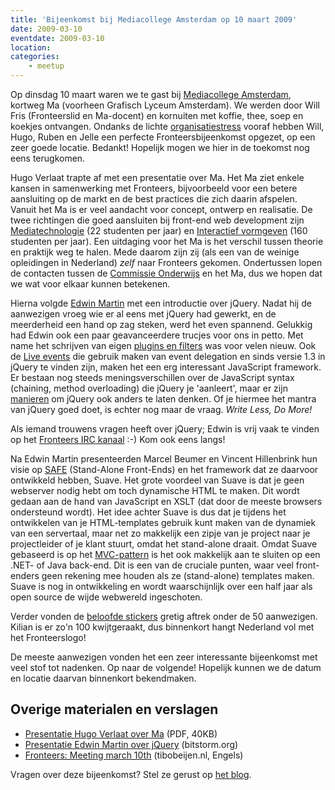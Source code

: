 ```yaml
---
title: 'Bijeenkomst bij Mediacollege Amsterdam op 10 maart 2009'
date: 2009-03-10
eventdate: 2009-03-10
location:
categories:
    - meetup
---
```


Op dinsdag 10 maart waren we te gast bij [Mediacollege Amsterdam](http://www.ma-web.nl/), kortweg Ma (voorheen Grafisch Lyceum Amsterdam). We werden door Will Fris (Fronteerslid en Ma-docent) en kornuiten met koffie, thee, soep en koekjes ontvangen. Ondanks de lichte [organisatiestress](/bijeenkomsten/organiseren) vooraf hebben Will, Hugo, Ruben en Jelle een perfecte Fronteersbijeenkomst opgezet, op een zeer goede locatie. Bedankt! Hopelijk mogen we hier in de toekomst nog eens terugkomen.

Hugo Verlaat trapte af met een presentatie over Ma. Het Ma ziet enkele kansen in samenwerking met Fronteers, bijvoorbeeld voor een betere aansluiting op de markt en de best practices die zich daarin afspelen. Vanuit het Ma is er veel aandacht voor concept, ontwerp en realisatie. De twee richtingen die goed aansluiten bij front-end web development zijn [Mediatechnologie](http://portal.ma-web.nl/MaOpleidingen/Mediatechnologie/Pages/mediatechnologie.aspx) (22 studenten per jaar) en [Interactief vormgeven](http://portal.ma-web.nl/MaOpleidingen/Mediacreatie/pages/interactiefvormgeven.aspx) (160 studenten per jaar). Een uitdaging voor het Ma is het verschil tussen theorie en praktijk weg te halen. Mede daarom zijn zij (als een van de weinige opleidingen in Nederland) _zelf_ naar Fronteers gekomen. Ondertussen lopen de contacten tussen de [Commissie Onderwijs](/vereniging/commissies/onderwijs) en het Ma, dus we hopen dat we wat voor elkaar kunnen betekenen.

Hierna volgde [Edwin Martin](http://bitstorm.nl/) met een introductie over jQuery. Nadat hij de aanwezigen vroeg wie er al eens met jQuery had gewerkt, en de meerderheid een hand op zag steken, werd het even spannend. Gelukkig had Edwin ook een paar geavanceerdere trucjes voor ons in petto. Met name het schrijven van eigen [plugins en filters](http://docs.jquery.com/Plugins/Authoring) was voor velen nieuw. Ook de [Live events](http://docs.jquery.com/Events/live) die gebruik maken van event delegation en sinds versie 1.3 in jQuery te vinden zijn, maken het een erg interessant JavaScript framework. Er bestaan nog steeds meningsverschillen over de JavaScript syntax (chaining, method overloading) die jQuery je 'aanleert', maar er zijn [manieren](http://ejohn.org/blog/classy-query/) om jQuery ook anders te laten denken. Of je hiermee het mantra van jQuery goed doet, is echter nog maar de vraag. _Write Less, Do More!_

Als iemand trouwens vragen heeft over jQuery; Edwin is vrij vaak te vinden op het [Fronteers IRC kanaal](/blog/2008/03/fronteers-op-irc) :-) Kom ook eens langs!

Na Edwin Martin presenteerden Marcel Beumer en Vincent Hillenbrink hun visie op [SAFE](/blog/2009/02/bijeenkomst-maart#safe-en-suave) (Stand-Alone Front-Ends) en het framework dat ze daarvoor ontwikkeld hebben, Suave. Het grote voordeel van Suave is dat je geen webserver nodig hebt om toch dynamische HTML te maken. Dit wordt gedaan aan de hand van JavaScript en XSLT (dat door de meeste browsers ondersteund wordt). Het idee achter Suave is dus dat je tijdens het ontwikkelen van je HTML-templates gebruik kunt maken van de dynamiek van een servertaal, maar net zo makkelijk een zipje van je project naar je projectleider of je klant stuurt, omdat het stand-alone draait. Omdat Suave gebaseerd is op het [MVC-pattern](http://en.wikipedia.org/wiki/Model-view-controller) is het ook makkelijk aan te sluiten op een .NET- of Java back-end. Dit is een van de cruciale punten, waar veel front-enders geen rekening mee houden als ze (stand-alone) templates maken. Suave is nog in ontwikkeling en wordt waarschijnlijk over een half jaar als open source de wijde webwereld ingeschoten.

Verder vonden de [beloofde stickers](/blog/2009/02/stickers) gretig aftrek onder de 50 aanwezigen. Kilian is er zo'n 100 kwijtgeraakt, dus binnenkort hangt Nederland vol met het Fronteerslogo!

De meeste aanwezigen vonden het een zeer interessante bijeenkomst met veel stof tot nadenken. Op naar de volgende! Hopelijk kunnen we de datum en locatie daarvan binnenkort bekendmaken.

## Overige materialen en verslagen

-   [Presentatie Hugo Verlaat over Ma](/_downloads/2009/fronteers-ma.pdf) (PDF, 40KB)
-   [Presentatie Edwin Martin over jQuery](http://www.bitstorm.org/edwin/jquery-presentatie/) (bitstorm.org)
-   [Fronteers: Meeting march 10th](http://www.tibobeijen.nl/blog/2009/03/15/fronteers-meeting-march-10th/) (tibobeijen.nl, Engels)

Vragen over deze bijeenkomst? Stel ze gerust op [het blog](/blog/2009/02/bijeenkomst-maart#reageer).
